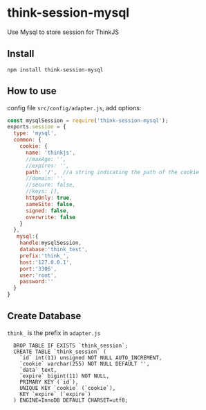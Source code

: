 # think-session-mysql
Use Mysql to store session for ThinkJS


## Install

```
npm install think-session-mysql
```

## How to use

config file `src/config/adapter.js`, add options:

```js
const mysqlSession = require('think-session-mysql');
exports.session = {
  type: 'mysql',
  common: {
    cookie: {
      name: 'thinkjs',
      //maxAge: '',
      //expires: '',
      path: '/',  //a string indicating the path of the cookie
      //domain: '',
      //secure: false,
      //keys: [],
      httpOnly: true,
      sameSite: false,
      signed: false,
      overwrite: false
    }
  },
   mysql:{
    handle:mysqlSession,
    database:'think_test',
    prefix:'think_',
    host:'127.0.0.1',
    port:'3306',
    user:'root',
    password:''
  }
}
```

## Create Database
`think_` is the prefix in `adapter.js`
```
  DROP TABLE IF EXISTS `think_session`;
  CREATE TABLE `think_session` (
    `id` int(11) unsigned NOT NULL AUTO_INCREMENT,
    `cookie` varchar(255) NOT NULL DEFAULT '',
    `data` text,
    `expire` bigint(11) NOT NULL,
    PRIMARY KEY (`id`),
    UNIQUE KEY `cookie` (`cookie`),
    KEY `expire` (`expire`)
  ) ENGINE=InnoDB DEFAULT CHARSET=utf8;
```
